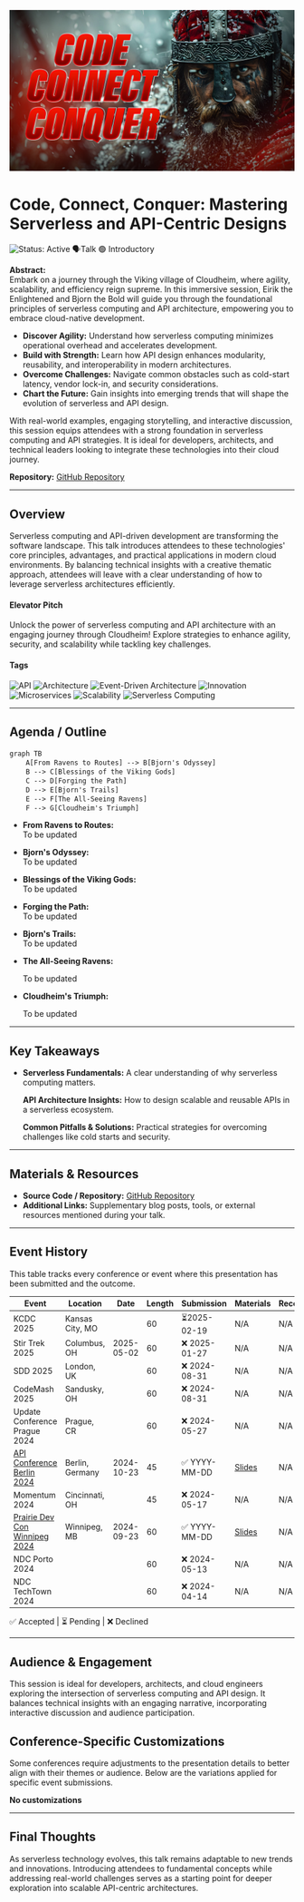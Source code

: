 ![Code, Connect, Con](thumbnails\code-connect-conquer.jpg)

# Code, Connect, Conquer: Mastering Serverless and API-Centric Designs

![Status: Active](https://img.shields.io/badge/Status-Active-brightgreen) 🗣️Talk 🟢 Introductory

**Abstract:**  
Embark on a journey through the Viking village of Cloudheim, where agility, scalability, and efficiency reign supreme. In this immersive session, Eirik the Enlightened and Bjorn the Bold will guide you through the foundational principles of serverless computing and API architecture, empowering you to embrace cloud-native development.

- **Discover Agility:** Understand how serverless computing minimizes operational overhead and accelerates development.
- **Build with Strength:** Learn how API design enhances modularity, reusability, and interoperability in modern architectures.
- **Overcome Challenges:** Navigate common obstacles such as cold-start latency, vendor lock-in, and security considerations.
- **Chart the Future:** Gain insights into emerging trends that will shape the evolution of serverless and API design.

With real-world examples, engaging storytelling, and interactive discussion, this session equips attendees with a strong foundation in serverless computing and API strategies. It is ideal for developers, architects, and technical leaders looking to integrate these technologies into their cloud journey.

**Repository:**  [GitHub Repository](https://github.com/TaleLearnCode/CodeConnectConquer)

---

## Overview

Serverless computing and API-driven development are transforming the software landscape. This talk introduces attendees to these technologies' core principles, advantages, and practical applications in modern cloud environments. By balancing technical insights with a creative thematic approach, attendees will leave with a clear understanding of how to leverage serverless architectures efficiently.

#### Elevator Pitch

Unlock the power of serverless computing and API architecture with an engaging journey through Cloudheim! Explore strategies to enhance agility, security, and scalability while tackling key challenges.

#### Tags

![API](https://img.shields.io/badge/Tag-API-blue) ![Architecture](https://img.shields.io/badge/Tag-Architecture-blue) ![Event-Driven Architecture](https://img.shields.io/badge/Tag-EventDrivenArchitecture-blue) ![Innovation](https://img.shields.io/badge/Tag-Innovation-blue) ![Microservices](https://img.shields.io/badge/Tag-Miccroservices-blue) ![Scalability](https://img.shields.io/badge/Tag-Scalability-blue) ![Serverless Computing](https://img.shields.io/badge/Tag-ServerlessComputing-blue)

---

## Agenda / Outline

```mermaid
graph TB
    A[From Ravens to Routes] --> B[Bjorn's Odyssey]
    B --> C[Blessings of the Viking Gods]
    C --> D[Forging the Path]
    D --> E[Bjorn's Trails]
    E --> F[The All-Seeing Ravens]
    F --> G[Cloudheim's Triumph]
```

- **From Ravens to Routes:**  
  To be updated
  
- **Bjorn's Odyssey:**  
  To be updated
  
- **Blessings of the Viking Gods:**  
  To be updated
  
- **Forging the Path:**  
  To be updated
  
- **Bjorn's Trails:**  
  To be updated
  
- **The All-Seeing Ravens:**

  To be updated

- **Cloudheim's Triumph:**

  To be updated

---

## Key Takeaways

- **Serverless Fundamentals:** A clear understanding of why serverless computing matters.

  **API Architecture Insights:** How to design scalable and reusable APIs in a serverless ecosystem.

  **Common Pitfalls & Solutions:** Practical strategies for overcoming challenges like cold starts and security.

---

## Materials & Resources

- **Source Code / Repository:** [GitHub Repository](https://github.com/TaleLearnCode/CodeConnectConquer)
- **Additional Links:** Supplementary blog posts, tools, or external resources mentioned during your talk.

---

## Event History

This table tracks every conference or event where this presentation has been submitted and the outcome.

| Event                                                        | Location        | Date       | Length | Submission   | Materials                                                    | Recording |
| ------------------------------------------------------------ | --------------- | ---------- | ------ | ------------ | ------------------------------------------------------------ | --------- |
| KCDC 2025                                                    | Kansas City, MO |            | 60     | ⏳2025-02-19  | N/A                                                          | N/A       |
| Stir Trek 2025                                               | Columbus, OH    | 2025-05-02 | 60     | ❌ 2025-01-27 | N/A                                                          | N/A       |
| SDD 2025                                                     | London, UK      |            | 60     | ❌ 2024-08-31 | N/A                                                          | N/A       |
| CodeMash 2025                                                | Sandusky, OH    |            | 60     | ❌ 2024-08-31 | N/A                                                          | N/A       |
| Update Conference Prague 2024                                | Prague, CR      |            | 60     | ❌ 2024-05-27 | N/A                                                          | N/A       |
| [API Conference Berlin 2024](https://apiconference.net/berlin/) | Berlin, Germany | 2024-10-23 | 45     | ✅ YYYY-MM-DD | [Slides](https://github.com/TaleLearnCode/CodeConnectConquer/blob/main/EventMaterials/CodeConnectConquer-APIConBerlin2024.pdf) | N/A       |
| Momentum 2024                                                | Cincinnati, OH  |            | 45     | ❌ 2024-05-17 | N/A                                                          | N/A       |
| [Prairie Dev Con Winnipeg 2024](https://www.prairiedevcon.com/winnipeg.html) | Winnipeg, MB    | 2024-09-23 | 60     | ✅ YYYY-MM-DD | [Slides](https://github.com/TaleLearnCode/CodeConnectConquer/blob/main/EventMaterials/CodeConnectConquer-PDCWinnipeg2024.pdf) | N/A       |
| NDC Porto 2024                                               |                 |            | 60     | ❌ 2024-05-13 | N/A                                                          | N/A       |
| NDC TechTown 2024                                            |                 |            | 60     | ❌ 2024-04-14 | N/A                                                          | N/A       |

✅ Accepted | ⏳ Pending | ❌ Declined

---

## Audience & Engagement

This session is ideal for developers, architects, and cloud engineers exploring the intersection of serverless computing and API design. It balances technical insights with an engaging narrative, incorporating interactive discussion and audience participation.

## Conference-Specific Customizations

Some conferences require adjustments to the presentation details to better align with their themes or audience. Below are the variations applied for specific event submissions.

**No customizations**

---

## Final Thoughts

As serverless technology evolves, this talk remains adaptable to new trends and innovations. Introducing attendees to fundamental concepts while addressing real-world challenges serves as a starting point for deeper exploration into scalable API-centric architectures.